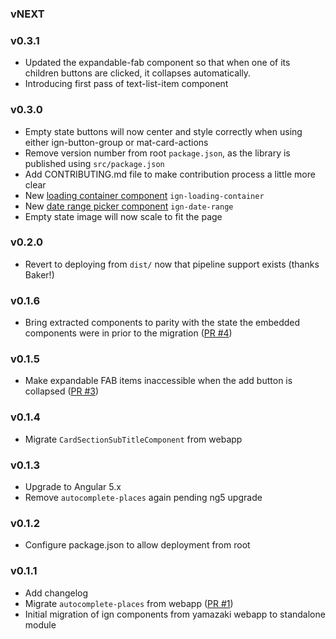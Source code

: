 ### vNEXT


### v0.3.1
- Updated the expandable-fab component so that when one of its children buttons are clicked, it collapses automatically.
- Introducing first pass of text-list-item component

### v0.3.0
- Empty state buttons will now center and style correctly when using either ign-button-group or mat-card-actions
- Remove version number from root `package.json`, as the library is published using `src/package.json`
- Add CONTRIBUTING.md file to make contribution process a little more clear
- New [loading container component](./src/loading-container/README.md) `ign-loading-container`
- New [date range picker component](./src/date-range/README.md) `ign-date-range`
- Empty state image will now scale to fit the page

### v0.2.0
- Revert to deploying from `dist/` now that pipeline support exists (thanks Baker!)

### v0.1.6
- Bring extracted components to parity with the state the embedded components were in prior to the migration ([PR #4](http://devgit:7990/projects/NUI/repos/ignite-design-system/pull-requests/4/overview))

### v0.1.5
- Make expandable FAB items inaccessible when the add button is collapsed ([PR #3](http://devgit:7990/projects/NUI/repos/ignite-design-system/pull-requests/3/overview))

### v0.1.4
- Migrate `CardSectionSubTitleComponent` from webapp

### v0.1.3
- Upgrade to Angular 5.x
- Remove `autocomplete-places` again pending ng5 upgrade

### v0.1.2
- Configure package.json to allow deployment from root

### v0.1.1
- Add changelog
- Migrate `autocomplete-places` from webapp ([PR #1](http://devgit.dev.us.corp:7990/projects/NUI/repos/ignite-design-system/pull-requests/1/overview))
- Initial migration of ign components from yamazaki webapp to standalone module
